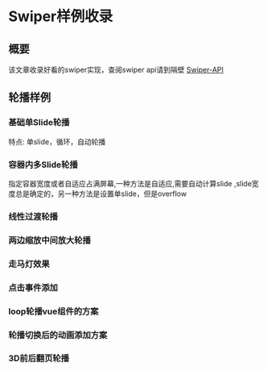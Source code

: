 # Swiper样例收录

## 概要

该文章收录好看的swiper实现，查阅swiper api请到隔壁 [Swiper-API](Swiper-API.md)

## 轮播样例

### 基础单Slide轮播

特点: 单slide，循环，自动轮播

<ClientOnly>
    <Swiper-SingleSlide></Swiper-SingleSlide>
</ClientOnly>

### 容器内多Slide轮播

指定容器宽度或者自适应占满屏幕,一种方法是自适应,需要自动计算slide ,slide宽度总是确定的，另一种方法是设置单slide，但是overflow



### 线性过渡轮播

### 两边缩放中间放大轮播

### 走马灯效果

### 点击事件添加

### loop轮播vue组件的方案

### 轮播切换后的动画添加方案

### 3D前后翻页轮播


